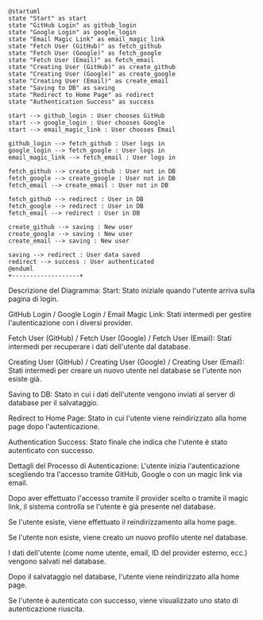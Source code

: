 ```plantuml
@startuml
state "Start" as start
state "GitHub Login" as github_login
state "Google Login" as google_login
state "Email Magic Link" as email_magic_link
state "Fetch User (GitHub)" as fetch_github
state "Fetch User (Google)" as fetch_google
state "Fetch User (Email)" as fetch_email
state "Creating User (GitHub)" as create_github
state "Creating User (Google)" as create_google
state "Creating User (Email)" as create_email
state "Saving to DB" as saving
state "Redirect to Home Page" as redirect
state "Authentication Success" as success

start --> github_login : User chooses GitHub
start --> google_login : User chooses Google
start --> email_magic_link : User chooses Email

github_login --> fetch_github : User logs in
google_login --> fetch_google : User logs in
email_magic_link --> fetch_email : User logs in

fetch_github --> create_github : User not in DB
fetch_google --> create_google : User not in DB
fetch_email --> create_email : User not in DB

fetch_github --> redirect : User in DB
fetch_google --> redirect : User in DB
fetch_email --> redirect : User in DB

create_github --> saving : New user
create_google --> saving : New user
create_email --> saving : New user

saving --> redirect : User data saved
redirect --> success : User authenticated
@enduml                                                                                                     +-------------------+
```
Descrizione del Diagramma:
Start: Stato iniziale quando l'utente arriva sulla pagina di login.

GitHub Login / Google Login / Email Magic Link: Stati intermedi per gestire l'autenticazione con i diversi provider.

Fetch User (GitHub) / Fetch User (Google) / Fetch User (Email): Stati intermedi per recuperare i dati dell'utente dal database.

Creating User (GitHub) / Creating User (Google) / Creating User (Email): Stati intermedi per creare un nuovo utente nel database se l'utente non esiste già.

Saving to DB: Stato in cui i dati dell'utente vengono inviati al server di database per il salvataggio.

Redirect to Home Page: Stato in cui l'utente viene reindirizzato alla home page dopo l'autenticazione.

Authentication Success: Stato finale che indica che l'utente è stato autenticato con successo.

Dettagli del Processo di Autenticazione:
L'utente inizia l'autenticazione scegliendo tra l'accesso tramite GitHub, Google o con un magic link via email.

Dopo aver effettuato l'accesso tramite il provider scelto o tramite il magic link, il sistema controlla se l'utente è già presente nel database.

Se l'utente esiste, viene effettuato il reindirizzamento alla home page.

Se l'utente non esiste, viene creato un nuovo profilo utente nel database.

I dati dell'utente (come nome utente, email, ID del provider esterno, ecc.) vengono salvati nel database.

Dopo il salvataggio nel database, l'utente viene reindirizzato alla home page.

Se l'utente è autenticato con successo, viene visualizzato uno stato di autenticazione riuscita.
